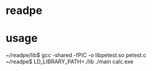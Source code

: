 # readpe

# usage
~/readpe/lib$ gcc -shared -fPIC -o libpetest.so petest.c
<br>
~/readpe$ LD_LIBRARY_PATH=./lib ./main calc.exe
